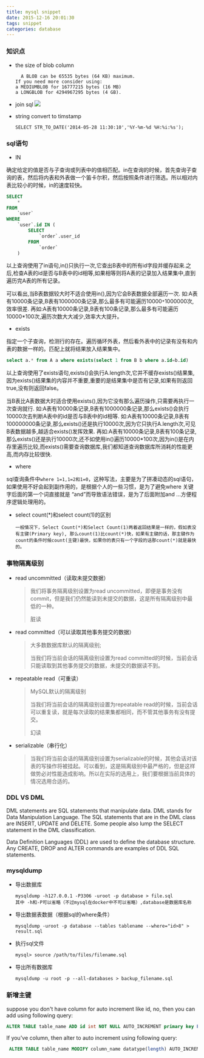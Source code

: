 ```yaml
---
title: mysql snippet
date: 2015-12-16 20:01:30
tags: snippet
categories: database
---
```


### 知识点

- the size of blob column
  
  ```
    A BLOB can be 65535 bytes (64 KB) maximum.
  If you need more consider using:
  a MEDIUMBLOB for 16777215 bytes (16 MB)
  a LONGBLOB for 4294967295 bytes (4 GB).
  ```

- join sql
  ![](https://i.stack.imgur.com/VQ5XP.png)

- string convert to timstamp
  
  `SELECT STR_TO_DATE('2014-05-28 11:30:10','%Y-%m-%d %H:%i:%s');`

### sql语句

- IN

确定给定的值是否与子查询或列表中的值相匹配。in在查询的时候，首先查询子查询的表，然后将内表和外表做一个笛卡尔积，然后按照条件进行筛选。所以相对内表比较小的时候，in的速度较快。 

```sql
SELECT
    *
FROM
    `user`
WHERE
    `user`.id IN (
        SELECT
            `order`.user_id
        FROM
            `order`
    )
```

以上查询使用了in语句,in()只执行一次,它查出B表中的所有id字段并缓存起来.之后,检查A表的id是否与B表中的id相等,如果相等则将A表的记录加入结果集中,直到遍历完A表的所有记录。

可以看出,当B表数据较大时不适合使用in(),因为它会B表数据全部遍历一次. 如:A表有10000条记录,B表有1000000条记录,那么最多有可能遍历10000`*`1000000次,效率很差. 再如:A表有10000条记录,B表有100条记录,那么最多有可能遍历10000*100次,遍历次数大大减少,效率大大提升。

- exists

指定一个子查询，检测行的存在。遍历循环外表，然后看外表中的记录有没有和内表的数据一样的。匹配上就将结果放入结果集中。 

```sql
select a.* from A a where exists(select 1 from B b where a.id=b.id)
```

以上查询使用了exists语句,exists()会执行A.length次,它并不缓存exists()结果集,因为exists()结果集的内容并不重要,重要的是结果集中是否有记录,如果有则返回true,没有则返回false。

当B表比A表数据大时适合使用exists(),因为它没有那么遍历操作,只需要再执行一次查询就行. 如:A表有10000条记录,B表有1000000条记录,那么exists()会执行10000次去判断A表中的id是否与B表中的id相等. 如:A表有10000条记录,B表有100000000条记录,那么exists()还是执行10000次,因为它只执行A.length次,可见B表数据越多,越适合exists()发挥效果. 再如:A表有10000条记录,B表有100条记录,那么exists()还是执行10000次,还不如使用in()遍历10000*100次,因为in()是在内存里遍历比较,而exists()需要查询数据库,我们都知道查询数据库所消耗的性能更高,而内存比较很快. 

- where

sql查询条件中`where 1=1,1=2和1=0`，这种写法，主要是为了拼凑动态的sql语句，如果使用不好会起到副作用的，是根据个人的一些习惯，是为了避免where 关键字后面的第一个词直接就是 “and”而导致语法错误，是为了后面附加and ...方便程序逻辑处理用的。 

- select count(*)和select count(1)的区别
  
  ```
  一般情况下，Select Count(*)和Select Count(1)两着返回结果是一样的，假如表没有主键(Primary key), 那么count(1)比count(*)快，如果有主键的话，那主键作为count的条件时候count(主键)最快，如果你的表只有一个字段的话那count(*)就是最快的。
  ```

### 事物隔离级别

- read uncommitted（读取未提交数据）
  
  > 我们将事务隔离级别设置为read uncommitted，即便是事务没有commit，但是我们仍然能读到未提交的数据，这是所有隔离级别中最低的一种。
  > 
  > 脏读

- read committed（可以读取其他事务提交的数据）
  
  > 大多数数据库默认的隔离级别;
  > 
  > 当我们将当前会话的隔离级别设置为read committed的时候，当前会话只能读取到其他事务提交的数据，未提交的数据读不到。

- repeatable read（可重读）
  
  > MySQL默认的隔离级别
  > 
  > 当我们将当前会话的隔离级别设置为repeatable read的时候，当前会话可以重复读，就是每次读取的结果集都相同，而不管其他事务有没有提交。
  > 
  > 幻读

- serializable（串行化）
  
  > 当我们将当前会话的隔离级别设置为serializable的时候，其他会话对该表的写操作将被挂起。可以看到，这是隔离级别中最严格的，但是这样做势必对性能造成影响。所以在实际的选用上，我们要根据当前具体的情况选用合适的。

### DDL VS DML

DML statements are SQL statements that manipulate data. DML stands for Data Manipulation Language. The SQL statements that are in the DML class are INSERT, UPDATE and DELETE. Some people also lump the SELECT statement in the DML classification.

Data Definition Languages (DDL) are used to define the database structure. Any CREATE, DROP and ALTER commands are examples of DDL SQL statements.

### mysqldump

- 导出数据库
  
  ```shell
  mysqldump -h127.0.0.1 -P3306 -uroot -p database > file.sql
  其中 -h和-P可以省略（不过mysql在docker中不可以省略）,database是数据库名称
  ```

- 导出数据表数据（根据sql的where条件）
  
  ```shell
  mysqldump -uroot -p database --tables tablename --where="id>8" > result.sql 
  ```

- 执行sql文件
  
  ```shell
  mysql> source /path/to/files/filename.sql
  ```

- 导出所有数据库
  
  ```shell
  mysqldump -u root -p --all-databases > backup_filename.sql
  ```

### 新增主键

suppose you don't have column for auto increment like id, no, then you can add using following query:

```sql
ALTER TABLE table_name ADD id int NOT NULL AUTO_INCREMENT primary key FIRST
```

If you've column, then alter to auto increment using following query:

```sql
 ALTER TABLE table_name MODIFY column_name datatype(length) AUTO_INCREMENT PRIMARY
```
